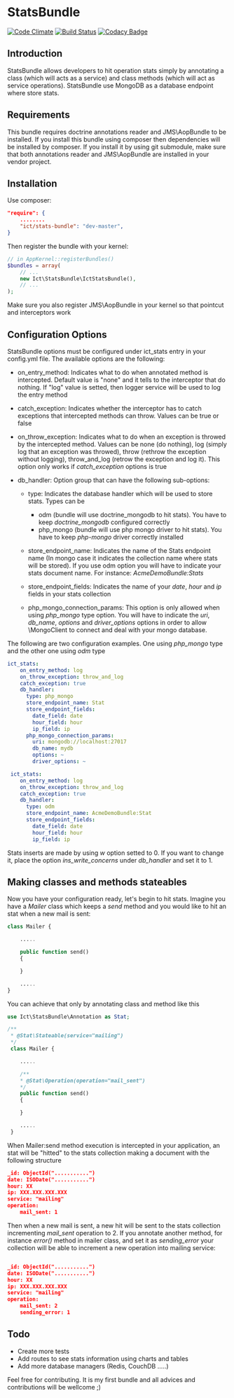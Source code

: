 # StatsBundle
[![Code Climate](https://codeclimate.com/github/icolomina/StatsBundle/badges/gpa.svg)](https://codeclimate.com/github/icolomina/StatsBundle)
[![Build Status](https://travis-ci.org/icolomina/StatsBundle.svg?branch=master)](https://travis-ci.org/icolomina/StatsBundle)
[![Codacy Badge](https://api.codacy.com/project/badge/grade/edf938dc7fcb4ac493e5ef689116c570)](https://www.codacy.com/app/ignacio-colomina/StatsBundle)


Introduction
------------
StatsBundle allows developers to hit operation stats simply by annotating a class (which will acts as a service) and class methods (which will act as service operations). StatsBundle use MongoDB as a database endpoint where store stats.

Requirements
------------
This bundle requires doctrine annotations reader and JMS\AopBundle to be installed. If you install this bundle using composer then dependencies will be installed by composer. If you install it by using git submodule, make sure that  both annotations reader and JMS\AopBundle are installed in your vendor project.

Installation
------------
Use composer:
```json
"require": {
    ........
    "ict/stats-bundle": "dev-master",
}
```

Then register the bundle with your kernel:
```php
// in AppKernel::registerBundles()
$bundles = array(
    // ...
    new Ict\StatsBundle\IctStatsBundle(),
    // ...
);
```
Make sure you also register JMS\AopBundle in your kernel so that pointcut and interceptors work

Configuration Options
---------------------
StatsBundle options must be configured under ict_stats entry in your config.yml file. The available options are the following:

- on_entry_method: Indicates what to do when annotated method is intercepted. Default value is "none" and it tells to the interceptor that do nothing. If "log" value is setted, then logger service will be used to log the entry method

- catch_exception: Indicates whether the interceptor has to catch exceptions that intercepted methods can throw. Values can be true or false

- on_throw_exception: Indicates what to do when an exception is throwed by the intercepted method. Values can be none (do nothing), log (simply log that an exception was throwed), throw (rethrow the exception without logging), throw_and_log (retrow the exception and log it). This option only works if *catch_exception* options is true

- db_handler: Option group that can have the following sub-options:
  
   - type: Indicates the database handler which will be used to store stats. Types can be 
      - odm (bundle will use doctrine_mongodb to hit stats). You have to keep *doctrine_mongodb* configured correctly
      - php_mongo (bundle will use php mongo driver to hit stats). You have to keep *php-mongo* driver correctly installed

   - store_endpoint_name: Indicates the name of the Stats endpoint name (In mongo case it indicates the collection name where stats will be stored). If you use odm option you will have to indicate your stats document name. For instance: *AcmeDemoBundle:Stats*

   - store_endpoint_fields: Indicates the name of your *date*, *hour* and *ip* fields in your stats collection
   - php_mongo_connection_params: This option is only allowed when using *php_mongo* type option. You will have to indicate the *uri*, *db_name*, *options* and *driver_options* options in order to allow \MongoClient to connect and deal with your mongo database.

The following are two configuration examples. One using *php_mongo* type and the other one using *odm* type

```yaml
ict_stats:
    on_entry_method: log
    on_throw_exception: throw_and_log
    catch_exception: true
    db_handler:
      type: php_mongo
      store_endpoint_name: Stat
      store_endpoint_fields:
        date_field: date
        hour_field: hour
        ip_field: ip
      php_mongo_connection_params:
        uri: mongodb://localhost:27017
        db_name: mydb
        options: ~
        driver_options: ~

 ict_stats:
    on_entry_method: log
    on_throw_exception: throw_and_log
    catch_exception: true
    db_handler:
      type: odm
      store_endpoint_name: AcmeDemoBundle:Stat
      store_endpoint_fields:
        date_field: date
        hour_field: hour
        ip_field: ip
```
Stats inserts are made by using *w* option setted to 0. If you want to change it, place the option *ins_write_concerns* under *db_handler* and set it to 1.

Making classes and methods stateables
-------------------------------------
Now you have your configuration ready, let's begin to hit stats. Imagine you have a *Mailer* class which keeps a *send* method and you would like to hit an stat when a new mail is sent:
```php
class Mailer {

    .....

    public function send()
    {

    }

    .....
}
```
You can achieve that only by annotating class and method like this
```php
use Ict\StatsBundle\Annotation as Stat;    

/**
 * @Stat\Stateable(service="mailing")
 */
 class Mailer {

    .....

    /**
    * @Stat\Operation(operation="mail_sent")
    */
    public function send()
    {

    }

    .....
 }
 ```
When Mailer:send method execution is intercepted in your application, an stat will be "hitted" to the stats collection making a document with the following structure

```json
_id: ObjectId("...........")
date: ISODate("...........")
hour: XX
ip: XXX.XXX.XXX.XXX
service: "mailing"
operation:
    mail_sent: 1
```
Then when a new mail is sent, a new hit will be sent to the stats collection incrementing *mail_sent* operation to 2. If you annotate another method, for instance *error()* method in mailer class, and set it as *sending_error* your collection will be able to increment a new operation into mailing service:

```json

_id: ObjectId("...........")
date: ISODate("...........")
hour: XX
ip: XXX.XXX.XXX.XXX
service: "mailing"
operation:
    mail_sent: 2
    sending_error: 1

```
Todo
----
- Create more tests
- Add routes to see stats information using charts and tables
- Add more database managers (Redis, CouchDB .....)

Feel free for contributing. It is my first bundle and all advices and contributions will be wellcome ;)
